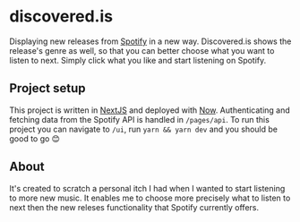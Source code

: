 # discovered.is
Displaying new releases from [Spotify](https://www.spotify.com) in a new way. Discovered.is shows the release's genre as well, so that you can better choose what you want to listen to next. Simply click what you like and start listening on Spotify.

## Project setup
This project is written in [NextJS](https://nextjs.org/) and deployed with [Now](https://zeit.co/). Authenticating and fetching data from the Spotify API is handled in `/pages/api`. To run this project you can navigate to `/ui`, run `yarn && yarn dev` and you should be good to go 😊  

## About
It's created to scratch a personal itch I had when I wanted to start listening to more new music. It enables me to choose more precisely what to listen to next then the new releses functionality that Spotify currently offers.
